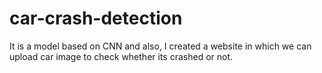 # car-crash-detection
It is a model based on CNN and also, I created a website in which we can upload car image to check whether its crashed or not.
